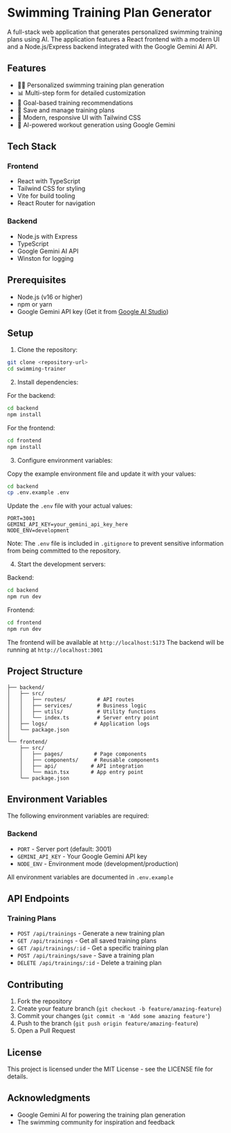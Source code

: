 # Swimming Training Plan Generator

A full-stack web application that generates personalized swimming training plans using AI. The application features a React frontend with a modern UI and a Node.js/Express backend integrated with the Google Gemini AI API.

## Features

- 🏊‍♂️ Personalized swimming training plan generation
- 📊 Multi-step form for detailed customization
- 🎯 Goal-based training recommendations
- 💾 Save and manage training plans
- 🎨 Modern, responsive UI with Tailwind CSS
- 🤖 AI-powered workout generation using Google Gemini

## Tech Stack

### Frontend
- React with TypeScript
- Tailwind CSS for styling
- Vite for build tooling
- React Router for navigation

### Backend
- Node.js with Express
- TypeScript
- Google Gemini AI API
- Winston for logging

## Prerequisites

- Node.js (v16 or higher)
- npm or yarn
- Google Gemini API key (Get it from [Google AI Studio](https://makersuite.google.com/app/apikey))

## Setup

1. Clone the repository:
```bash
git clone <repository-url>
cd swimming-trainer
```

2. Install dependencies:

For the backend:
```bash
cd backend
npm install
```

For the frontend:
```bash
cd frontend
npm install
```

3. Configure environment variables:

Copy the example environment file and update it with your values:
```bash
cd backend
cp .env.example .env
```

Update the `.env` file with your actual values:
```env
PORT=3001
GEMINI_API_KEY=your_gemini_api_key_here
NODE_ENV=development
```

Note: The `.env` file is included in `.gitignore` to prevent sensitive information from being committed to the repository.

4. Start the development servers:

Backend:
```bash
cd backend
npm run dev
```

Frontend:
```bash
cd frontend
npm run dev
```

The frontend will be available at `http://localhost:5173`
The backend will be running at `http://localhost:3001`

## Project Structure

```
├── backend/
│   ├── src/
│   │   ├── routes/          # API routes
│   │   ├── services/        # Business logic
│   │   ├── utils/           # Utility functions
│   │   └── index.ts         # Server entry point
│   ├── logs/               # Application logs
│   └── package.json
│
└── frontend/
    ├── src/
    │   ├── pages/          # Page components
    │   ├── components/     # Reusable components
    │   ├── api/           # API integration
    │   └── main.tsx       # App entry point
    └── package.json
```

## Environment Variables

The following environment variables are required:

### Backend
- `PORT` - Server port (default: 3001)
- `GEMINI_API_KEY` - Your Google Gemini API key
- `NODE_ENV` - Environment mode (development/production)

All environment variables are documented in `.env.example`

## API Endpoints

### Training Plans

- `POST /api/trainings` - Generate a new training plan
- `GET /api/trainings` - Get all saved training plans
- `GET /api/trainings/:id` - Get a specific training plan
- `POST /api/trainings/save` - Save a training plan
- `DELETE /api/trainings/:id` - Delete a training plan

## Contributing

1. Fork the repository
2. Create your feature branch (`git checkout -b feature/amazing-feature`)
3. Commit your changes (`git commit -m 'Add some amazing feature'`)
4. Push to the branch (`git push origin feature/amazing-feature`)
5. Open a Pull Request

## License

This project is licensed under the MIT License - see the LICENSE file for details.

## Acknowledgments

- Google Gemini AI for powering the training plan generation
- The swimming community for inspiration and feedback 
